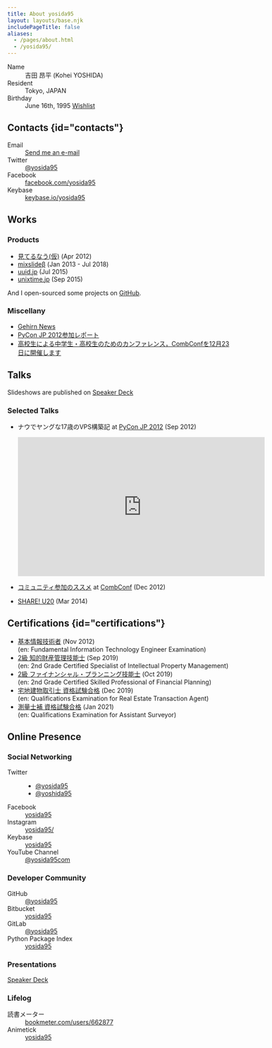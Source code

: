 ```yaml
---
title: About yosida95
layout: layouts/base.njk
includePageTitle: false
aliases:
  - /pages/about.html
  - /yosida95/
---
```


<dl>
  <dt>Name</dt>
  <dd>吉田 昂平 (Kohei YOSHIDA)</dd>
  <dt>Resident</dt>
  <dd>Tokyo, JAPAN</dd>
  <dt>Birthday</dt>
  <dd>
    June 16th, 1995
    <a href="https://amzn.to/yosida95">Wishlist</a>
  </dd>
</dl>

## Contacts {id="contacts"}

<dl>
  <dt>Email</dt>
  <dd><a href="mailto:kohei@yosida95.com">Send me an e-mail</a></dd>
  <dt>Twitter</dt>
  <dd><a href="https://twitter.com/yosida95">@yosida95</a></dd>
  <dt>Facebook</dt>
  <dd><a href="https://www.facebook.com/yosida95">facebook.com/yosida95</a></dd>
  <dt>Keybase</dt>
  <dd><a href="https://keybase.io/yosida95">keybase.io/yosida95</a></dd>
</dl>

## Works

### Products

- [見てるなう(仮)](https://miteru.yosida95.com/) (Apr 2012)
- [mixslideβ](https://mixslide.com/) (Jan 2013 - Jul 2018)
- [uuid.jp](http://uuid.jp/) (Jul 2015)
- [unixtime.jp](http://unixtime.jp/) (Sep 2015)

And I open-sourced some projects on [GitHub](https://github.com/yosida95).

### Miscellany

- [Gehirn News](http://news.gehirn.jp/author/yosida95/)
- [PyCon JP 2012参加レポート](http://gihyo.jp/news/report/01/pyconjp2012)
- [高校生による中学生・高校生のためのカンファレンス，CombConfを12月23日に開催します](http://gihyo.jp/news/info/2012/11/2701)

## Talks

Slideshows are published on [Speaker Deck](https://speakerdeck.com/yosida95)

### Selected Talks

- ナウでヤングな17歳のVPS構築記 at [PyCon JP 2012](https://2012.pycon.jp/) (Sep 2012)

  <iframe width="560" height="315" src="https://www.youtube-nocookie.com/embed/tOWZB9tFgu8" frameborder="0" allow="accelerometer; autoplay; encrypted-media; gyroscope; picture-in-picture" allowfullscreen></iframe>

- [コミュニティ参加のススメ](https://speakerdeck.com/yosida95/2012-dot-12-dot-23-combconf) at [CombConf](http://combconf.com/) (Dec 2012)

- [SHARE! U20](https://speakerdeck.com/yosida95/2014-dot-03-dot-15-share-u20) (Mar 2014)

## Certifications {id="certifications"}

- [基本情報技術者](https://www.jitec.ipa.go.jp/) (Nov 2012)<br />
  (en: Fundamental Information Technology Engineer Examination)
- [2級 知的財産管理技能士](http://www.kentei-info-ip-edu.org/) (Sep 2019)<br />
  (en: 2nd Grade Certified Specialist of Intellectual Property Management)
- [2級 ファイナンシャル・プランニング技能士](https://www.jafp.or.jp/exam/) (Oct 2019)<br />
  (en: 2nd Grade Certified Skilled Professional of Financial Planning)
- [宅地建物取引士 資格試験合格](http://www.retio.or.jp/) (Dec 2019)<br />
  (en: Qualifications Examination for Real Estate Transaction Agent)
- [測量士補 資格試験合格](https://www.gsi.go.jp/) (Jan 2021)<br />
  (en: Qualifications Examination for Assistant Surveyor)

## Online Presence

### Social Networking

<dl>
  <dt>Twitter</dt>
  <dd><ul>
    <li><a href="https://twitter.com/yosida95">@yosida95</a></li>
    <li><a href="https://twitter.com/yoshida95">@yoshida95</a></li>
  </ul></dd>
  <dt>Facebook</dt>
  <dd><a href="https://www.facebook.com/yosida95">yosida95</a></dd>
  <dt>Instagram</dt>
  <dd><a href="https://www.instagram.com/yosida95/">yosida95/</a></dd>
  <dt>Keybase</dt>
  <dd><a href="https://keybase.io/yosida95">yosida95</a></dd>
  <dt>YouTube Channel</dt>
  <dd><a href="https://www.youtube.com/user/yosida95com/videos">@yosida95com</a></dd>
</dl>

### Developer Community

<dl>
  <dt>GitHub</dt>
  <dd><a href="https://github.com/yosida95">@yosida95</a></dd>
  <dt>Bitbucket</dt>
  <dd><a href="https://bitbucket.org/yosida95/">yosida95</a></dd>
  <dt>GitLab</dt>
  <dd><a href="https://gitlab.com/yosida95">@yosida95</a></dd>
  <dt>Python Package Index</dt>
  <dd><a href="https://pypi.org/user/yosida95/">yosida95</a></dd>
</dl>

### Presentations

[Speaker Deck](https://speakerdeck.com/yosida95)

### Lifelog

<dl>
  <dt>読書メーター</dt>
  <dd><a href="https://bookmeter.com/users/662877">bookmeter.com/users/662877</a></dd>
  <dt>Animetick</dt>
  <dd><a href="http://animetick.net/users/yosida95">yosida95</a></dd>
</dl>
